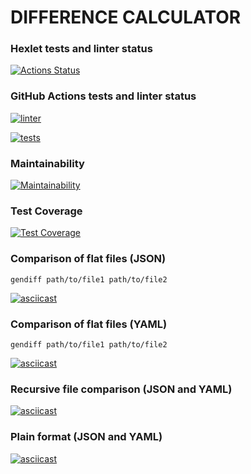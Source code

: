# DIFFERENCE CALCULATOR

### Hexlet tests and linter status
[![Actions Status](https://github.com/bugaga427/python-project-lvl2/workflows/hexlet-check/badge.svg)](https://github.com/bugaga427/python-project-lvl2/actions)

### GitHub Actions tests and linter status
[![linter](https://github.com/bugaga427/python-project-lvl2/actions/workflows/linter.yml/badge.svg)](https://github.com/bugaga427/python-project-lvl2/actions/workflows/linter.yml)

[![tests](https://github.com/bugaga427/python-project-lvl2/actions/workflows/tests.yml/badge.svg)](https://github.com/bugaga427/python-project-lvl2/actions/workflows/tests.yml)

### Maintainability
[![Maintainability](https://api.codeclimate.com/v1/badges/3303fbc8d3603a44607f/maintainability)](https://codeclimate.com/github/bugaga427/python-project-lvl2/maintainability)

### Test Coverage
[![Test Coverage](https://api.codeclimate.com/v1/badges/3303fbc8d3603a44607f/test_coverage)](https://codeclimate.com/github/bugaga427/python-project-lvl2/test_coverage)

### Comparison of flat files (JSON)
```
gendiff path/to/file1 path/to/file2
```

[![asciicast](https://asciinema.org/a/VhEIvB1nbOXIGkBShpwjG4qZH.png)](https://asciinema.org/a/VhEIvB1nbOXIGkBShpwjG4qZH)

### Comparison of flat files (YAML)
```
gendiff path/to/file1 path/to/file2
```

[![asciicast](https://asciinema.org/a/58VmaLizAzepVqewCLfmAzCQ6.png)](https://asciinema.org/a/58VmaLizAzepVqewCLfmAzCQ6)

### Recursive file comparison (JSON and YAML)

[![asciicast](https://asciinema.org/a/cXPSHycB2WmOofHKaUAVmTFeP.png)](https://asciinema.org/a/cXPSHycB2WmOofHKaUAVmTFeP)

### Plain format (JSON and YAML)

[![asciicast](https://asciinema.org/a/4xjeg8JgTt0aY1ZepX3aAGmjM.png)](https://asciinema.org/a/4xjeg8JgTt0aY1ZepX3aAGmjM)